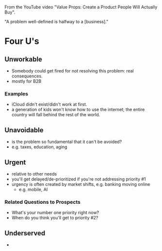From the YouTube video "Value Props: Create a Product People Will Actually Buy".

"A problem well-defined is halfway to a [business]."

# Four U's

## Unworkable
- Somebody could get fired for not resolving this problem: real consequences. 
- mostly for B2B

### Examples
- iCloud didn't exist/didn't work at first.
- a generation of kids won't know how to use the internet; the entire country will fall behind the rest of the world.

## Unavoidable
- is the problem so fundamental that it can't be avoided?
- e.g. taxes, education, aging

## Urgent
- relative to other needs
- you'll get delayed/de-prioritized if you're not addressing priority #1
- urgency is often created by market shifts, e.g. banking moving online
    - e.g. mobile, AI

### Related Questions to Prospects
- What's your number one priority right now?
- When do you think you'll get to priority #2?

## Underserved
- 
